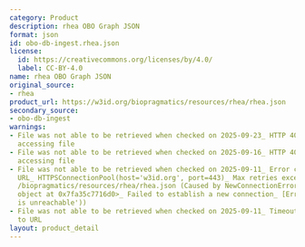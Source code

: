 ```yaml
---
category: Product
description: rhea OBO Graph JSON
format: json
id: obo-db-ingest.rhea.json
license:
  id: https://creativecommons.org/licenses/by/4.0/
  label: CC-BY-4.0
name: rhea OBO Graph JSON
original_source:
- rhea
product_url: https://w3id.org/biopragmatics/resources/rhea/rhea.json
secondary_source:
- obo-db-ingest
warnings:
- File was not able to be retrieved when checked on 2025-09-23_ HTTP 404 error when
  accessing file
- File was not able to be retrieved when checked on 2025-09-16_ HTTP 404 error when
  accessing file
- File was not able to be retrieved when checked on 2025-09-11_ Error connecting to
  URL_ HTTPSConnectionPool(host='w3id.org', port=443)_ Max retries exceeded with url_
  /biopragmatics/resources/rhea/rhea.json (Caused by NewConnectionError('<urllib3.connection.HTTPSConnection
  object at 0x7fa35c7716d0>_ Failed to establish a new connection_ [Errno 101] Network
  is unreachable'))
- File was not able to be retrieved when checked on 2025-09-11_ Timeout connecting
  to URL
layout: product_detail
---
```

